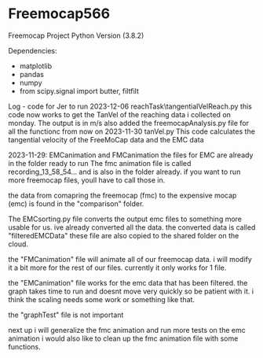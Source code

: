 # Freemocap566
Freemocap Project
Python Version
(3.8.2)

Dependencies:
- matplotlib
- pandas
- numpy
- from scipy.signal import butter, filtfilt

Log - code for Jer to run
2023-12-06 reachTask\tangentialVelReach.py
            this code now works to get the TanVel of the reaching data i collected on monday. The output is in m/s
            also added the freemocapAnalysis.py file for all the functionc from now on
2023-11-30 tanVel.py
                This code calculates the tangential velocity of the FreeMoCap data and the EMC data

2023-11-29: EMCanimation and FMCanimation
                the files for EMC are already in the folder ready to run
                The fmc animation file is called recording_13_58_54... and is also in the folder already. if you want to run more freemocap files, youll have to call those in.


the data from comapring the freemocap (fmc) to the expensive mocap (emc) is found in the "comparison" folder.

The EMCsorting.py file converts the output emc files to something more usable for us. ive already converted all the data. the converted data is called "filteredEMCData" these file are also copied to the shared folder on the cloud.

the "FMCanimation" file will animate all of our freemocap data. i will modify it a bit more for the rest of our files. currently it only works for 1 file.

the "EMCanimation" file works for the emc data that has been filtered. the graph takes time to run and doesnt move very quickly so be patient with it. i think the scaling needs some work or something like that. 


the "graphTest" file is not important

next up i will generalize the fmc animation and run more tests on the emc animation
i would also like to clean up the fmc animation file with some functions.